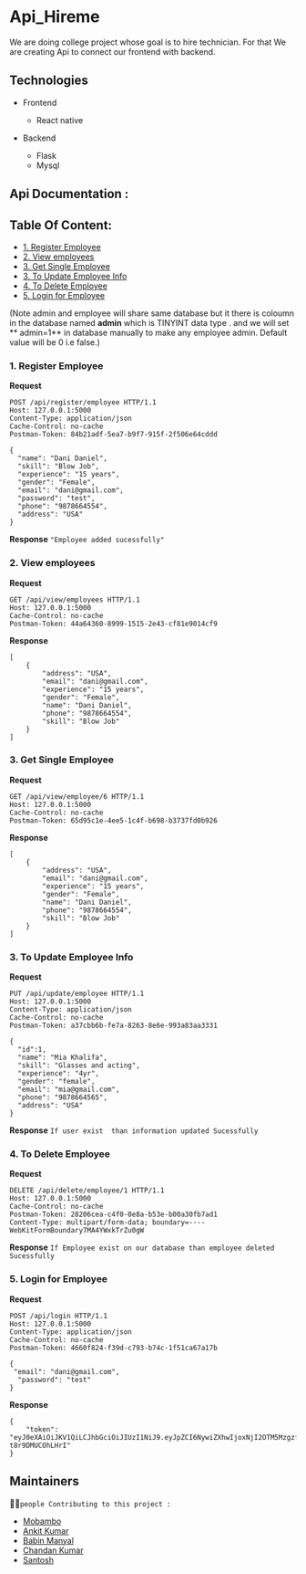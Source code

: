 
# Api_Hireme

We are doing college project whose goal is to hire technician. For that We are creating  Api to connect our frontend with backend. 

## Technologies
  - Frontend
      - React native
   
  - Backend
      - Flask
      - Mysql

## Api Documentation :

## Table Of Content:
- [1. Register Employee](#1-register-employee)
- [2. View employees](#2-view-employees-)
- [3. Get Single Employee](#3-get-single-employee-)
- [3. To Update Employee Info](#3-to-update-employee-info-)
- [4. To Delete Employee](#4-to-delete-employee-)
- [5. Login for Employee](#5-login-for-employee)


(Note admin and  employee will share same database but it there is coloumn in the database named **admin**  which is TINYINT data type . and we will set ** admin=1** in database manually to make any employee admin. Default value will be 0 i.e false.)

### 1. Register Employee
**Request**
```
POST /api/register/employee HTTP/1.1
Host: 127.0.0.1:5000
Content-Type: application/json
Cache-Control: no-cache
Postman-Token: 84b21adf-5ea7-b9f7-915f-2f506e64cddd

{
  "name": "Dani Daniel",
  "skill": "Blow Job",
  "experience": "15 years",
  "gender": "Female",
  "email": "dani@gmail.com",
  "password": "test",
  "phone": "9878664554",
  "address": "USA"
}
```
**Response** 
``` "Employee added sucessfully" ```

### 2. View employees

**Request**

```
GET /api/view/employees HTTP/1.1
Host: 127.0.0.1:5000
Cache-Control: no-cache
Postman-Token: 44a64360-8999-1515-2e43-cf81e9014cf9

```
**Response**
```
[
    {
        "address": "USA",
        "email": "dani@gmail.com",
        "experience": "15 years",
        "gender": "Female",
        "name": "Dani Daniel",
        "phone": "9878664554",
        "skill": "Blow Job"
    }
]
```

### 3. Get Single Employee
**Request**
```
GET /api/view/employee/6 HTTP/1.1
Host: 127.0.0.1:5000
Cache-Control: no-cache
Postman-Token: 65d95c1e-4ee5-1c4f-b698-b3737fd0b926
```
**Response**
```
[
    {
        "address": "USA",
        "email": "dani@gmail.com",
        "experience": "15 years",
        "gender": "Female",
        "name": "Dani Daniel",
        "phone": "9878664554",
        "skill": "Blow Job"
    }
]
```

### 3. To Update Employee Info
**Request**
```
PUT /api/update/employee HTTP/1.1
Host: 127.0.0.1:5000
Content-Type: application/json
Cache-Control: no-cache
Postman-Token: a37cbb6b-fe7a-8263-8e6e-993a83aa3331

{
  "id":1,
  "name": "Mia Khalifa",
  "skill": "Glasses and acting",
  "experience": "4yr",
  "gender": "female",
  "email": "mia@gmail.com",
  "phone": "9878664565",
  "address": "USA"
}
```

**Response**
``` If user exist  than information updated Sucessfully ```

### 4. To Delete Employee
**Request**
```
DELETE /api/delete/employee/1 HTTP/1.1
Host: 127.0.0.1:5000
Cache-Control: no-cache
Postman-Token: 28206cea-c4f0-0e8a-b53e-b00a30fb7ad1
Content-Type: multipart/form-data; boundary=----WebKitFormBoundary7MA4YWxkTrZu0gW
```
**Response**
```If Employee exist on our database than employee deleted Sucessfully ```

### 5. Login for Employee
**Request**
```
POST /api/login HTTP/1.1
Host: 127.0.0.1:5000
Content-Type: application/json
Cache-Control: no-cache
Postman-Token: 4660f824-f39d-c793-b74c-1f51ca67a17b

{
 "email": "dani@gmail.com",
  "password": "test"
}
```

**Response**

```
{
    "token": "eyJ0eXAiOiJKV1QiLCJhbGciOiJIUzI1NiJ9.eyJpZCI6NywiZXhwIjoxNjI2OTM5MzgzfQ.UyNsGPq0sim6rf1pN8MX39vuTGtx-t8r9DMUCOhLHrI"
}
```
## Maintainers 

 :pouting_man:` people Contributing to this project : `

- [Mobambo](https://github.com/Mobambo) 
- [Ankit Kumar](https://github.com/Robust-sketch) 
- [Babin Manyal](https://github.com/BabinManyal)  
- [Chandan Kumar](https://github.com/)  
- [Santosh](https://github.com/sant0034)  
